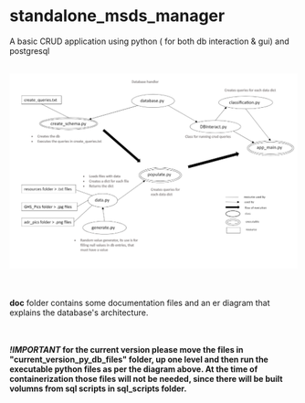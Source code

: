 # standalone_msds_manager
A basic CRUD application using python ( for both db interaction &amp; gui) and postgresql
<br><br>

![flowchart](/doc/msds_project_flow.png)

<br><br>
**doc** folder contains some documentation files and an er diagram that explains the database's architecture.

<br><br>
**_!IMPORTANT_ for the current version please move the files in "current_version_py_db_files" folder, up one level and then run the executable python files as per the diagram above. At the time of containerization those files will not be needed, since there will be built volumns from sql scripts in sql_scripts folder.**

